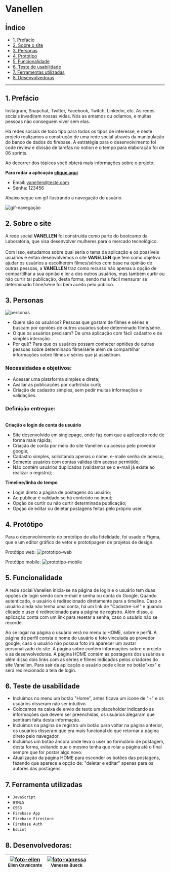 # Vanellen

## Índice

* [1. Prefácio](#1-prefácio)
* [2. Sobre o site](#2-sobre-o-site)
* [3. Personas](#3-personas)
* [4. Protótipo](#4-protótipo)
* [5. Funcionalidade](#5-funcionalidade)
* [6. Teste de usabilidade](#6-teste-de-usabilidade)
* [7. Ferramentas utilizadas](#7-ferramentas-utilizadas)
* [8. Desenvolvedoras](#8-desenvolvedoras)


***

## 1. Prefácio

Instagram, Snapchat, Twitter, Facebook, Twitch, Linkedin, etc. As redes sociais
invadiram nossas vidas. Nós as amamos ou odiamos, e muitas pessoas não conseguem
viver sem elas.

Há redes sociais de todo tipo para todos os tipos de interesse, e neste projeto realizamos a construção de uma rede social através da manipulação do banco de dados do firebase.
A estratégia para o desenvolvimento foi code review e divisão de tarefas no notion e o tempo para elaboração foi de 06 sprints.

Ao decorrer dos tópicos você obterá mais informações sobre o projeto.

<b>Para rodar a aplicação [clique aqui](https://ellencavalcantebrito.github.io/SAP008-social-network/)</b>
- Email: vanellen@teste.com
- Senha: 123456

Abaixo segue um gif ilustrando a navegação do usuário.

<img src="https://github.com/EllenCavalcanteBrito/SAP008-social-network/blob/Feature-Ellen/src/img/navegacao-vanellen.gif%20(1).gif" alt="gif-navegação">

## 2. Sobre o site

A rede social <b id="vanellen">VANELLEN</b> foi construída como parte do bootcamp da Laboratória, que visa desenvolver mulheres para o mercado tecnológico. <br/> <br/>
Com isso, estudamos sobre qual seria o tema da aplicação e os possíveis usuários e então desenvolvemos o
site <b id="vanellen">VANELLEN</b> que tem como objetivo
ajudar os usuários a escolherem filmes/séries com base na opinião de outras pessoas, a <b id="vanellen">VANELLEN</b> traz como recurso não apenas a opção de compartilhar a sua opnião e ler a dos outros usuários, mas também curtir ou não curtir tal publicação, desta forma, sendo mais fácil mensurar se determinado filme/série foi bem aceito pelo público.

## 3. Personas

<img src="https://github.com/EllenCavalcanteBrito/SAP008-social-network/blob/Feature-Ellen/src/img/Usu%C3%A1rios.png" alt="personas">

- Quem são os usuários? Pessoas que gostam de filmes e séries e buscam por opniões de outros usuários sobre determinado filme/série.
- O que os usuários precisam? De uma aplicação com fácil cadastro e de simples interação.
- Por quê? Para que os usuários possam conhecer opniões de outras pessoas sobre determinado filme/série além de compartilhar informações sobre filmes e séries que já assistiram.

<b><h3>Necessidades e objetivos:</h3></b>

- Acessar uma plataforma simples e direta;
- Avaliar as publicações por curtir/não curti;
- Criação de cadastro simples, sem pedir muitas informações e validações.

<b><h3>Definição entregue:</h3></b></br>
<b>Criação e login de conta de usuário</b>

- Site desenvolvido em singlepage, onde faz com que a aplicação rode de forma mais rápida;
- Criação de conta por meio do site Vanellen ou acesso pelo provedor google;
- Cadastro simples, solicitando apenas o nome, e-maile  senha de acesso;
- Somente usuários com contas válidas têm acesso permitido;
- Não contém usuários duplicados (validamos se o e-mail já existe ao realizar o registro);

<b>Timeline/linha do tempo</b>

- Login direto a página de postagens do usuário;
- Ao publicar é validado se há conteúdo no input;
- Opção de curtir ou não curtir determinada publicação;
- Opçao de editar ou deletar postagens feitas pelo próprio user. 

## 4. Protótipo

Para o desenvolvimento do protótipo de alta fidelidade, foi usado o Figma, que é um editor gráfico de vetor e prototipagem de projetos de design.

Protótipo web:
<img src="https://github.com/EllenCavalcanteBrito/SAP008-social-network/blob/feature-Vanessa/src/img/prototipo-web.jpg" alt="prototipo-web">

Protótipo mobile:
<img src="https://github.com/EllenCavalcanteBrito/SAP008-social-network/blob/feature-Vanessa/src/img/prototipo-mobile.jpg" alt="prototipo-mobile">

## 5. Funcionalidade

A rede social Vanellen inicia-se na página de login e o usuário tem duas opções de login sendo com e-mail e senha ou conta do Google. Quando autenticado, o usuário é redirecionado diretamente para a timeline. 
Caso o usuário ainda não tenha uma conta, há um link de "Cadastre-se!" e quando clicado o user é redirecionado para a página de registro.
Além disso, a aplicação conta com um link para resetar a senha, caso o usuário não se recorde.

Ao se logar na página o usuário verá no menu a: HOME, sobre e perfil.
A página de perfil consta o nome do usuário e foto vinculada ao provedor google, caso o usuário não possua foto ira aparecer um avatar personalizado do site.
A página sobre contém informações sobre o projeto e as desenvolvedoras.
A página HOME contém as postagens dos usuários e além disso dois links com as séries e filmes indicados pelos criadores do site Vanellen.
Para sair da aplicação o usuário pode clicar no botão"xxx" e será redirecionado a tela de login.

## 6. Teste de usabilidade 

- Incluimos no menu um botão "Home", antes ficava um ícone de "+" e os usuários disseram não ser intuitivo.
- Colocamos na caixa de envio de texto um placeholder indicando as informações que devem ser preenchidas, os usuários alegaram que sentiram falta desta informação.
- Incluimos na página de registro um botão para voltar na página anterior, os usuários disseram que era mais funcional do que retornar a página direto pelo navegador.
- Incluimos um botão âncora onde leva o user ao formulário de postagem, desta forma, evitando que o mesmo tenha que rolar a página até o final sempre que for postar algo novo.
- Atualização da página HOME para esconder os botões das postagens, fazendo que aparece a opção de: "deletar e editar" apenas para os autores das postagens.

## 7. Ferramenta utilizadas

- `JavaScript`
- `HTML5`
- `CSS3`
- `Firebase App`
- `Firebase Firestore`
- `Firebase Auth`
- `EsLint`

## 8. Desenvolvedoras:

| [<img src="https://github.com/EllenCavalcanteBrito/SAP008-social-network/blob/main/src/img/ellen.png" alt="foto-ellen"><br><sub>Ellen Cavalcante</sub>](https://www.linkedin.com/in/ellencavalcantebrito/) |  [<img src="https://github.com/EllenCavalcanteBrito/SAP008-social-network/blob/main/src/img/vanessa.png" alt="foto-vanessa"><br><sub>Vanessa Bueck</sub>](https://www.linkedin.com/in/vanessa-bueck/) |
| :---: | :---: | 
